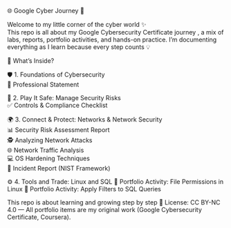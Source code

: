 🌐 Google Cyber Journey 🚀  

Welcome to my little corner of the cyber world ✨  
This repo is all about my Google Cybersecurity Certificate journey , a mix of labs, reports, portfolio activities, and hands-on practice. I’m documenting everything as I learn because every step counts 💡  

📂 What’s Inside?  

🛡️ 1. Foundations of Cybersecurity  
 📝 Professional Statement  

🔐 2. Play It Safe: Manage Security Risks  
 ✅ Controls & Compliance Checklist  

🌍 3. Connect & Protect: Networks & Network Security  
  📊 Security Risk Assessment Report  
  🕵️ Analyzing Network Attacks  
  🌐 Network Traffic Analysis  
  💻 OS Hardening Techniques  
  📑 Incident Report (NIST Framework)  

⚙️ 4. Tools and Trade: Linux and SQL
🐧 Portfolio Activity: File Permissions in Linux
🧮 Portfolio Activity: Apply Filters to SQL Queries  

This repo is about learning and growing step by step 🌱
License: CC BY-NC 4.0 — All portfolio items are my original work (Google Cybersecurity Certificate, Coursera).


